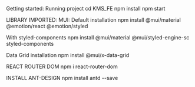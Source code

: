 Getting started:
Running project
cd KMS_FE
npm install
npm start

LIBRARY IMPORTED:
MUI:
Default installation
npm install @mui/material @emotion/react @emotion/styled

With styled-components
npm install @mui/material @mui/styled-engine-sc styled-components

Data Grid installation
npm install @mui/x-data-grid

REACT ROUTER DOM
npm i react-router-dom

INSTALL ANT-DESIGN
npm install antd --save